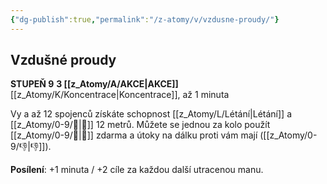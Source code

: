 ```yaml
---
{"dg-publish":true,"permalink":"/z-atomy/v/vzdusne-proudy/"}
---
```


## Vzdušné proudy
**STUPEŇ 9**
**3 [[z_Atomy/A/AKCE\|AKCE]]**
[[z_Atomy/K/Koncentrace\|Koncentrace]], až 1 minuta

Vy a až 12 spojenců získáte schopnost [[z_Atomy/L/Létání\|Létání]] a [[z_Atomy/0-9/🏃\|🏃]] 12 metrů. Můžete se jednou za kolo použít [[z_Atomy/0-9/🥾\|🥾]] zdarma a útoky na dálku proti vám mají ([[z_Atomy/0-9/👎\|👎]]).

**Posílení**: +1 minuta / +2 cíle za každou další utracenou manu.